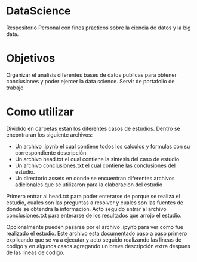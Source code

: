 # DataScience

Respositorio Personal con fines practicos sobre la ciencia de datos y la big data.

# Objetivos

Organizar el analisis diferentes bases de datos publicas para obtener conclusiones y poder ejercer la data science.
Servir de portafolio de trabajo.

# Como utilizar

Dividido en carpetas estan los diferentes casos de estudios. Dentro se encontraran los siguiente archivos:
- Un archivo .ipynb el cual contiene todos los calculos y formulas con su correspondiente descripción.
- Un archivo head.txt el cual contiene la sintesis del caso de estudio.
- Un archivo conclusiones.txt el cual contiene las conclusiones del estudio.
- Un directorio assets en donde se encuentran diferentes archivos adicionales que se utilizaron para la elaboracion del estudio

Primero entrar al head.txt para poder enterarse de porque se realiza el estudio, cuales son las preguntas a resolver y cuales son las fuentes de donde se obtendra la informacion. Acto seguido  entrar al archivo conclusiones.txt para enterarse de los resultados que arrojo el estudio.

Opcionalmente pueden pasarse por el archivo .ipynb para ver como fue realizado el estudio. Este archivo esta documentado paso a paso primero explicando que se va a ejecutar y acto seguido realizando las lineas de codigo y en algunos casos agregando un breve descripción extra despues de las lineas de codigo.
